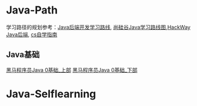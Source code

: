 
# Java-Path
学习路径的规划参考：[Java后端开发学习路线](https://www.nowcoder.com/discuss/705117123261034496?sourceSSR=search), [尚硅谷Java学习路线图](https://www.atguigu.com/video/java/#java),[HackWay Java后端](https://hackway.org/docs/java/intro), [cs自学指南](https://csdiy.wiki/)


## Java基础
[黑马程序员Java 0基础_上部](https://www.bilibili.com/video/BV17F411T7Ao/?spm_id_from=333.1387.0.0&vd_source=68531bd2cd57831f2c8a25804f21ae12)
[黑马程序员Java 0基础_下部](https://www.bilibili.com/video/BV1yW4y1Y7Ms/?vd_source=68531bd2cd57831f2c8a25804f21ae12)
# Java-Selflearning
